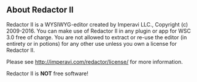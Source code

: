 About Redactor II
-----------------

Redactor II is a WYSIWYG-editor created by Imperavi LLC., Copyright (c) 2009-2016. You can make use of Redactor II in any plugin or app for WSC 3.0 free of charge. You are not allowed to extract or re-use the editor (in entirety or in potions) for any other use unless you own a license for Redactor II.

Please see http://imperavi.com/redactor/license/ for more information.

Redactor II is **NOT** free software!
